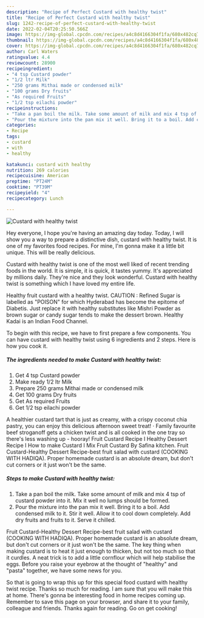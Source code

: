 ```yaml
---
description: "Recipe of Perfect Custard with healthy twist"
title: "Recipe of Perfect Custard with healthy twist"
slug: 1242-recipe-of-perfect-custard-with-healthy-twist
date: 2022-02-04T20:25:50.566Z
image: https://img-global.cpcdn.com/recipes/a4c8d4166304f1fa/680x482cq70/custard-with-healthy-twist-recipe-main-photo.jpg
thumbnail: https://img-global.cpcdn.com/recipes/a4c8d4166304f1fa/680x482cq70/custard-with-healthy-twist-recipe-main-photo.jpg
cover: https://img-global.cpcdn.com/recipes/a4c8d4166304f1fa/680x482cq70/custard-with-healthy-twist-recipe-main-photo.jpg
author: Carl Waters
ratingvalue: 4.4
reviewcount: 28900
recipeingredient:
- "4 tsp Custard powder"
- "1/2 ltr Milk"
- "250 grams Mithai made or condensed milk"
- "100 grams Dry fruits"
- "As required Fruits"
- "1/2 tsp eilachi powder"
recipeinstructions:
- "Take a pan boil the milk. Take some amount of milk and mix 4 tsp of custard powder into it. Mix it well no lumps should be formed."
- "Pour the mixture into the pan mix it well. Bring it to a boil. Add condensed milk to it. Stir it well. Allow it to cool down completely. Add dry fruits and fruits to it. Serve it chilled."
categories:
- Recipe
tags:
- custard
- with
- healthy

katakunci: custard with healthy 
nutrition: 269 calories
recipecuisine: American
preptime: "PT24M"
cooktime: "PT39M"
recipeyield: "4"
recipecategory: Lunch

---
```



![Custard with healthy twist](https://img-global.cpcdn.com/recipes/a4c8d4166304f1fa/680x482cq70/custard-with-healthy-twist-recipe-main-photo.jpg)

Hey everyone, I hope you're having an amazing day today. Today, I will show you a way to prepare a distinctive dish, custard with healthy twist. It is one of my favorites food recipes. For mine, I'm gonna make it a little bit unique. This will be really delicious.

Custard with healthy twist is one of the most well liked of recent trending foods in the world. It is simple, it is quick, it tastes yummy. It's appreciated by millions daily. They're nice and they look wonderful. Custard with healthy twist is something which I have loved my entire life.

Healthy fruit custard with a healthy twist. CAUTION : Refined Sugar is labelled as &#34;POISON&#34; for which Hyderabad has become the epitome of Diabetis. Just replace it with healthy substitutes like Mishri Powder as brown sugar or candy sugar tends to make the dessert brown. Healthy Kadai is an Indian Food Channel.


To begin with this recipe, we have to first prepare a few components. You can have custard with healthy twist using 6 ingredients and 2 steps. Here is how you cook it.

<!--inarticleads1-->

##### The ingredients needed to make Custard with healthy twist:

1. Get 4 tsp Custard powder
1. Make ready 1/2 ltr Milk
1. Prepare 250 grams Mithai made or condensed milk
1. Get 100 grams Dry fruits
1. Get As required Fruits
1. Get 1/2 tsp eilachi powder


A healthier custard tart that is just as creamy, with a crispy coconut chia pastry, you can enjoy this delicious afternoon sweet treat! · Family favourite beef stroganoff gets a chicken twist and is all cooked in the one tray so there&#39;s less washing up - hooray! Fruit Custard Recipe I Healthy Dessert Recipe I How to make Custard I Mix Fruit Custard By Safina kitchen. Fruit Custard-Healthy Dessert Recipe-best fruit salad with custard (COOKING WITH HADIQA). Proper homemade custard is an absolute dream, but don&#39;t cut corners or it just won&#39;t be the same. 

<!--inarticleads2-->

##### Steps to make Custard with healthy twist:

1. Take a pan boil the milk. Take some amount of milk and mix 4 tsp of custard powder into it. Mix it well no lumps should be formed.
1. Pour the mixture into the pan mix it well. Bring it to a boil. Add condensed milk to it. Stir it well. Allow it to cool down completely. Add dry fruits and fruits to it. Serve it chilled.


Fruit Custard-Healthy Dessert Recipe-best fruit salad with custard (COOKING WITH HADIQA). Proper homemade custard is an absolute dream, but don&#39;t cut corners or it just won&#39;t be the same. The key thing when making custard is to heat it just enough to thicken, but not too much so that it curdles. A neat trick is to add a little cornflour which will help stabilise the eggs. Before you raise your eyebrow at the thought of &#34;healthy&#34; and &#34;pasta&#34; together, we have some news for you. 

So that is going to wrap this up for this special food custard with healthy twist recipe. Thanks so much for reading. I am sure that you will make this at home. There's gonna be interesting food in home recipes coming up. Remember to save this page on your browser, and share it to your family, colleague and friends. Thanks again for reading. Go on get cooking!
